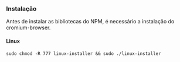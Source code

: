 ### Instalação

Antes de instalar as bibliotecas do NPM, é necessário a instalação do cromium-browser.

#### Linux
```
sudo chmod -R 777 linux-installer && sudo ./linux-installer
```
